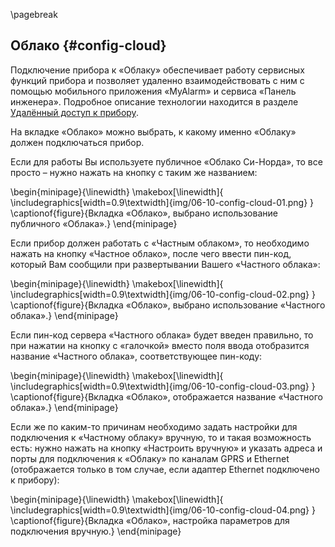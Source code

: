 \pagebreak

## Облако {#config-cloud}

Подключение прибора к «Облаку» обеспечивает работу сервисных функций прибора и позволяет удаленно взаимодействовать с ним с помощью мобильного приложения «MyAlarm» и сервиса «Панель инженера». Подробное описание технологии находится в разделе [Удалённый доступ к прибору](#remote-access).

На вкладке «Облако» можно  выбрать, к какому именно «Облаку» должен подключаться прибор. 

Если для работы Вы используете публичное «Облако Си-Норда», то все просто – нужно нажать на кнопку с таким же названием:

\begin{minipage}{\linewidth}
	\makebox[\linewidth]{
 		\includegraphics[width=0.9\textwidth]{img/06-10-config-cloud-01.png}
 	}
	\captionof{figure}{Вкладка «Облако», выбрано использование публичного «Облака».}
\end{minipage}


Если прибор должен работать с «Частным облаком», то необходимо нажать на кнопку «Частное облако», после чего ввести пин-код, который Вам сообщили при развертывании Вашего «Частного облака»:

\begin{minipage}{\linewidth}
	\makebox[\linewidth]{
 		\includegraphics[width=0.9\textwidth]{img/06-10-config-cloud-02.png}
 	}
	\captionof{figure}{Вкладка «Облако», выбрано использование «Частного облака».}
\end{minipage}

Если пин-код сервера «Частного облака» будет введен правильно, то при нажатии на кнопку с «галочкой» вместо поля ввода отобразится название «Частного облака», соответствующее пин-коду:

\begin{minipage}{\linewidth}
	\makebox[\linewidth]{
 		\includegraphics[width=0.9\textwidth]{img/06-10-config-cloud-03.png}
 	}
	\captionof{figure}{Вкладка «Облако», отображается название «Частного облака».}
\end{minipage}

Если же по каким-то причинам необходимо задать настройки для подключения к «Частному облаку» вручную, то и такая возможность есть: нужно нажать на кнопку «Настроить вручную» и указать адреса и порты для подключения к «Облаку» по каналам GPRS и Ethernet (отображается только в том случае, если адаптер Ethernet подключено к прибору):

\begin{minipage}{\linewidth}
	\makebox[\linewidth]{
 		\includegraphics[width=0.9\textwidth]{img/06-10-config-cloud-04.png}
 	}
	\captionof{figure}{Вкладка «Облако», настройка параметров для подключения вручную.}
\end{minipage}

